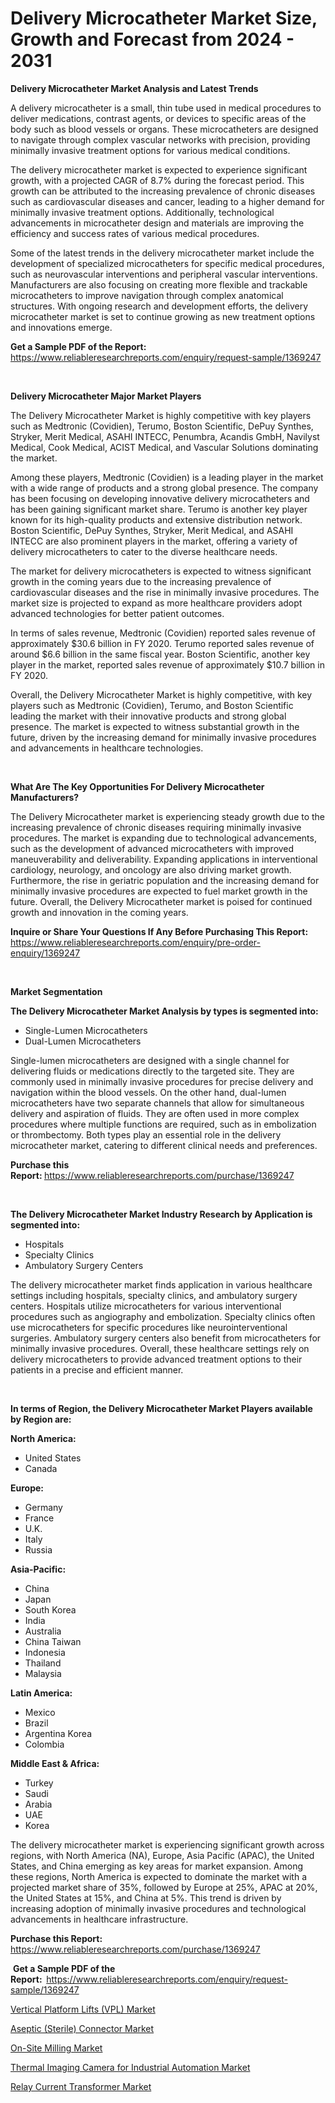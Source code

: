 <p><h1>Delivery Microcatheter Market Size, Growth and Forecast from 2024 - 2031</h1></p><p><strong>Delivery Microcatheter Market Analysis and Latest Trends</strong></p>
<p><p>A delivery microcatheter is a small, thin tube used in medical procedures to deliver medications, contrast agents, or devices to specific areas of the body such as blood vessels or organs. These microcatheters are designed to navigate through complex vascular networks with precision, providing minimally invasive treatment options for various medical conditions.</p><p>The delivery microcatheter market is expected to experience significant growth, with a projected CAGR of 8.7% during the forecast period. This growth can be attributed to the increasing prevalence of chronic diseases such as cardiovascular diseases and cancer, leading to a higher demand for minimally invasive treatment options. Additionally, technological advancements in microcatheter design and materials are improving the efficiency and success rates of various medical procedures.</p><p>Some of the latest trends in the delivery microcatheter market include the development of specialized microcatheters for specific medical procedures, such as neurovascular interventions and peripheral vascular interventions. Manufacturers are also focusing on creating more flexible and trackable microcatheters to improve navigation through complex anatomical structures. With ongoing research and development efforts, the delivery microcatheter market is set to continue growing as new treatment options and innovations emerge.</p></p>
<p><strong>Get a Sample PDF of the Report:&nbsp;</strong> <a href="https://www.reliableresearchreports.com/enquiry/request-sample/1369247">https://www.reliableresearchreports.com/enquiry/request-sample/1369247</a></p>
<p>&nbsp;</p>
<p><strong>Delivery Microcatheter Major Market Players</strong></p>
<p><p>The Delivery Microcatheter Market is highly competitive with key players such as Medtronic (Covidien), Terumo, Boston Scientific, DePuy Synthes, Stryker, Merit Medical, ASAHI INTECC, Penumbra, Acandis GmbH, Navilyst Medical, Cook Medical, ACIST Medical, and Vascular Solutions dominating the market. </p><p>Among these players, Medtronic (Covidien) is a leading player in the market with a wide range of products and a strong global presence. The company has been focusing on developing innovative delivery microcatheters and has been gaining significant market share. Terumo is another key player known for its high-quality products and extensive distribution network. Boston Scientific, DePuy Synthes, Stryker, Merit Medical, and ASAHI INTECC are also prominent players in the market, offering a variety of delivery microcatheters to cater to the diverse healthcare needs.</p><p>The market for delivery microcatheters is expected to witness significant growth in the coming years due to the increasing prevalence of cardiovascular diseases and the rise in minimally invasive procedures. The market size is projected to expand as more healthcare providers adopt advanced technologies for better patient outcomes.</p><p>In terms of sales revenue, Medtronic (Covidien) reported sales revenue of approximately $30.6 billion in FY 2020. Terumo reported sales revenue of around $6.6 billion in the same fiscal year. Boston Scientific, another key player in the market, reported sales revenue of approximately $10.7 billion in FY 2020.</p><p>Overall, the Delivery Microcatheter Market is highly competitive, with key players such as Medtronic (Covidien), Terumo, and Boston Scientific leading the market with their innovative products and strong global presence. The market is expected to witness substantial growth in the future, driven by the increasing demand for minimally invasive procedures and advancements in healthcare technologies.</p></p>
<p>&nbsp;</p>
<p><strong>What Are The Key Opportunities For Delivery Microcatheter Manufacturers?</strong></p>
<p><p>The Delivery Microcatheter market is experiencing steady growth due to the increasing prevalence of chronic diseases requiring minimally invasive procedures. The market is expanding due to technological advancements, such as the development of advanced microcatheters with improved maneuverability and deliverability. Expanding applications in interventional cardiology, neurology, and oncology are also driving market growth. Furthermore, the rise in geriatric population and the increasing demand for minimally invasive procedures are expected to fuel market growth in the future. Overall, the Delivery Microcatheter market is poised for continued growth and innovation in the coming years.</p></p>
<p><strong>Inquire or Share Your Questions If Any Before Purchasing This Report:</strong> <a href="https://www.reliableresearchreports.com/enquiry/pre-order-enquiry/1369247">https://www.reliableresearchreports.com/enquiry/pre-order-enquiry/1369247</a></p>
<p>&nbsp;</p>
<p><strong>Market Segmentation</strong></p>
<p><strong>The Delivery Microcatheter Market Analysis by types is segmented into:</strong></p>
<p><ul><li>Single-Lumen Microcatheters</li><li>Dual-Lumen Microcatheters</li></ul></p>
<p><p>Single-lumen microcatheters are designed with a single channel for delivering fluids or medications directly to the targeted site. They are commonly used in minimally invasive procedures for precise delivery and navigation within the blood vessels. On the other hand, dual-lumen microcatheters have two separate channels that allow for simultaneous delivery and aspiration of fluids. They are often used in more complex procedures where multiple functions are required, such as in embolization or thrombectomy. Both types play an essential role in the delivery microcatheter market, catering to different clinical needs and preferences.</p></p>
<p><strong>Purchase this Report:&nbsp;</strong><a href="https://www.reliableresearchreports.com/purchase/1369247">https://www.reliableresearchreports.com/purchase/1369247</a></p>
<p>&nbsp;</p>
<p><strong>The Delivery Microcatheter Market Industry Research by Application is segmented into:</strong></p>
<p><ul><li>Hospitals</li><li>Specialty Clinics</li><li>Ambulatory Surgery Centers</li></ul></p>
<p><p>The delivery microcatheter market finds application in various healthcare settings including hospitals, specialty clinics, and ambulatory surgery centers. Hospitals utilize microcatheters for various interventional procedures such as angiography and embolization. Specialty clinics often use microcatheters for specific procedures like neurointerventional surgeries. Ambulatory surgery centers also benefit from microcatheters for minimally invasive procedures. Overall, these healthcare settings rely on delivery microcatheters to provide advanced treatment options to their patients in a precise and efficient manner.</p></p>
<p>&nbsp;</p>
<p><strong>In terms of Region, the Delivery Microcatheter Market Players available by Region are:</strong></p>
<p>
    <p> <strong> North America: </strong>
        <ul>
            <li>United States</li>
            <li>Canada</li>
        </ul>
        </p> 
    <p> <strong> Europe: </strong>
        <ul>
            <li>Germany</li>
            <li>France</li>
            <li>U.K.</li>
            <li>Italy</li>
            <li>Russia</li>
        </ul>
        </p> 
    <p> <strong> Asia-Pacific: </strong>
        <ul>
            <li>China</li>
            <li>Japan</li>
            <li>South Korea</li>
            <li>India</li>
            <li>Australia</li>
            <li>China Taiwan</li>
            <li>Indonesia</li>
            <li>Thailand</li>
            <li>Malaysia</li>
        </ul>
        </p> 
    <p> <strong> Latin America: </strong>
        <ul>
            <li>Mexico</li>
            <li>Brazil</li>
            <li>Argentina Korea</li>
            <li>Colombia</li>
        </ul>
        </p> 
    <p> <strong> Middle East & Africa: </strong>
        <ul>
            <li>Turkey</li>
            <li>Saudi</li>
            <li>Arabia</li>
            <li>UAE</li>
            <li>Korea</li>
        </ul>
    </p>
    </p>
<p><p>The delivery microcatheter market is experiencing significant growth across regions, with North America (NA), Europe, Asia Pacific (APAC), the United States, and China emerging as key areas for market expansion. Among these regions, North America is expected to dominate the market with a projected market share of 35%, followed by Europe at 25%, APAC at 20%, the United States at 15%, and China at 5%. This trend is driven by increasing adoption of minimally invasive procedures and technological advancements in healthcare infrastructure.</p></p>
<p><strong>Purchase this Report: </strong><a href="https://www.reliableresearchreports.com/purchase/1369247">https://www.reliableresearchreports.com/purchase/1369247</a></p>
<p>&nbsp;<strong>Get a Sample PDF of the Report:&nbsp;&nbsp;</strong><a href="https://www.reliableresearchreports.com/enquiry/request-sample/1369247">https://www.reliableresearchreports.com/enquiry/request-sample/1369247</a></p>
<p><strong></strong></p>
<p><p><a href="https://medium.com/@patriciaknight1961/vertical-platform-lifts-vpl-market-size-reveals-the-best-marketing-channels-in-global-industry-3bd07e1e9fe3">Vertical Platform Lifts (VPL) Market</a></p><p><a href="https://medium.com/@patriciaknight1961/aseptic-sterile-connector-market-furnishes-information-on-market-share-market-trends-and-market-9eafef650b0e">Aseptic (Sterile) Connector Market</a></p><p><a href="https://medium.com/@timothychapman46/on-site-milling-market-insight-market-trends-growth-forecasted-from-2024-to-2031-5c5aa9168a29">On-Site Milling Market</a></p><p><a href="https://medium.com/@lisastevens48/analyzing-thermal-imaging-camera-for-industrial-automation-market-global-industry-perspective-and-802388f5e034">Thermal Imaging Camera for Industrial Automation Market</a></p><p><a href="https://medium.com/@lisastevens48/relay-current-transformer-market-the-key-to-successful-business-strategy-forecast-till-2031-a1939ca0bfa1">Relay Current Transformer Market</a></p></p>